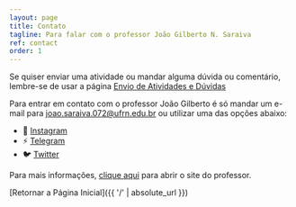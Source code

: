 ```yaml
---
layout: page
title: Contato
tagline: Para falar com o professor João Gilberto N. Saraiva
ref: contact
order: 1
---
```


Se quiser enviar uma atividade ou mandar alguma dúvida ou comentário, lembre-se de usar a página [Envio de Atividades e Dúvidas](https://0jonjo.github.io/arcada/send.html) 

Para entrar em contato com o professor João Gilberto é só mandar um e-mail para [joao.saraiva.072@ufrn.edu.br](mailto:joao.saraiva.072@ufrn.edu.br) ou utilizar uma das opções abaixo:
       
- 📸 [Instagram](https://www.instagram.com/0jonjo/)
- ⚡ [Telegram](https://t.me/jonjo0)  
- 🐦 [Twitter](https://twitter.com/0jonjo)

Para mais informações, [clique aqui](https://0jonjo.github.io/) para abrir o site do professor.

[Retornar a Página Inicial]({{ '/' | absolute_url }})

